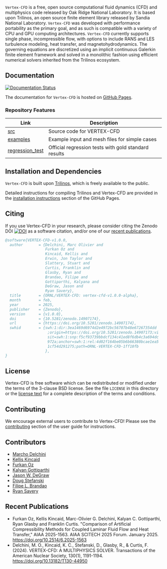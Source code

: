 `Vertex-CFD` is a free, open source computational fluid dynamics (CFD) and multiphysics code released by Oak Ridge National Laboratory. It is based upon Trilinos, an open source finite element library released by Sandia National Laboratory. `Vertex-CFD` was developed with performance portability as the primary goal, and as such is compatible with a variety of CPU and GPU computing architectures. `Vertex-CFD` currently supports single phase, incompressible flow, with options to include RANS and LES turbulence modeling, heat transfer, and magnetohydrodynamics. The governing equations are discretized using an implicit continuous Galerkin finite element framework and solved in a monolithic fashion using efficient numerical solvers inherited from the Trilinos ecosystem.

## Documentation
[![Documentation Status][docs-badge]][docs-url]

The documentation for `Vertex-CFD` is hosted on [GitHub Pages](https://ornl.github.io/VERTEX-CFD/).

### Repository Features
| Link                                                | Description                              |
|-----------------------------------------------------------|------------------------------------------|
| [src](src)                                             | Source code for VERTEX-CFD        |
| [examples](examples)                              | Example input and mesh files for simple cases |
| [regression_test](regression_test)           | Official regression tests with gold standard results |

## Installation and Dependencies
`Vertex-CFD` is built upon [Trilinos](https://github.com/trilinos/Trilinos), which is freely available to the public.

Detailed instructions for compiling Trilinos and Vertex-CFD are provided in the [installation instructions](https://ornl.github.io/VERTEX-CFD/docs/installation/) section of the GitHub Pages.

## Citing
If you use Vertex-CFD in your research, please consider citing the Zenodo DOI [![DOI](https://zenodo.org/badge/DOI/10.5281/zenodo.14907174.svg)](https://doi.org/10.5281/zenodo.14907174)
 as a software citation, and/or one of our [recent publications](#recent-publications).
 
```bibtex
@software{VERTEX-CFD-v1.0.0,
  author       = {Delchini, Marc Olivier and
                  Furkan Oz and
                  Kincaid, Kellis and
                  Erwin, Jon Taylor and
                  Slattery, Stuart and
                  Curtis, Franklin and
                  Glasby, Ryan and
                  Brandao, Filipe and
                  Gottiparthi, Kalyana and
                  DeGraw, Jason and
                  Ryan Savery},
  title        = {ORNL/VERTEX-CFD: vertex-cfd-v1.0.0-alpha},
  month        = feb,
  year         = 2025,
  publisher    = {Zenodo},
  version      = {v1.0.0},
  doi          = {10.5281/zenodo.14907174},
  url          = {https://doi.org/10.5281/zenodo.14907174},
  swhid        = {swh:1:dir:3ea1469d6974d2e4972bc56707b48e67267354dd
                   ;origin=https://doi.org/10.5281/zenodo.14907173;vi
                   sit=swh:1:snp:f5cf93739bbdcf134c41ed8f6db4c3a694dc
                   972a;anchor=swh:1:rel:4d02f164be05b6b66380bcae1ea5
                   1cf54d291275;path=ORNL-VERTEX-CFD-1ff10fb
                  },
}
```

## License
Vertex-CFD is free software which can be redistributed or modified under the terms of the 3-clause BSD license. See the file `LICENSE` in this directory or the [license text](https://opensource.org/license/BSD-3-Clause) for a complete description of the terms and conditions.

## Contributing
We encourage external users to contribute to Vertex-CFD! Please see the [contributing](https://ornl.github.io/VERTEX-CFD/docs/contribution/) section of the user guide for instructions.

## Contributors
- [Marcho Delchini](https://www.ornl.gov/staff-profile/marc-olivier-delchini)
- [Kellis Kincaid](https://www.ornl.gov/staff-profile/kellis-c-kincaid)
- [Furkan Oz](https://www.ornl.gov/staff-profile/furkan-oz)
- [Kalyan Gottiparthi](https://www.ornl.gov/staff-profile/kalyan-c-gottiparthi)
- [Jason W. DeGraw](https://www.ornl.gov/staff-profile/jason-w-degraw)
- [Doug Stefanski](https://www.ornl.gov/staff-profile/douglas-l-stefanski)
- [Filipe L. Brandao](https://www.ornl.gov/staff-profile/filipe-leite-brandao)
- [Ryan Savery](https://impact.ornl.gov/en/persons/ryan-savery)

## Recent Publications
- Furkan Oz, Kellis Kincaid, Marc-Olivier G. Delchini, Kalyan C. Gottiparthi, Ryan Glasby and Franklin Curtis. "Comparison of Artificial Compressibility Methods for Coupled Laminar Fluid Flow and Heat Transfer," AIAA 2025-1563. AIAA SCITECH 2025 Forum. January 2025. https://doi.org/10.2514/6.2025-1563
- Delchini, M. O., Kincaid, K. C., Stefanski, D., Glasby, R., & Curtis, F. (2024). VERTEX-CFD: A MULTIPHYSICS SOLVER. Transactions of the American Nuclear Society, 130(1), 1191-1194. https://doi.org/10.13182/T130-44950

[docs-badge]: https://img.shields.io/badge/docs-latest-brightgreen.svg
[docs-url]: https://ornl.github.io/VERTEX-CFD/
